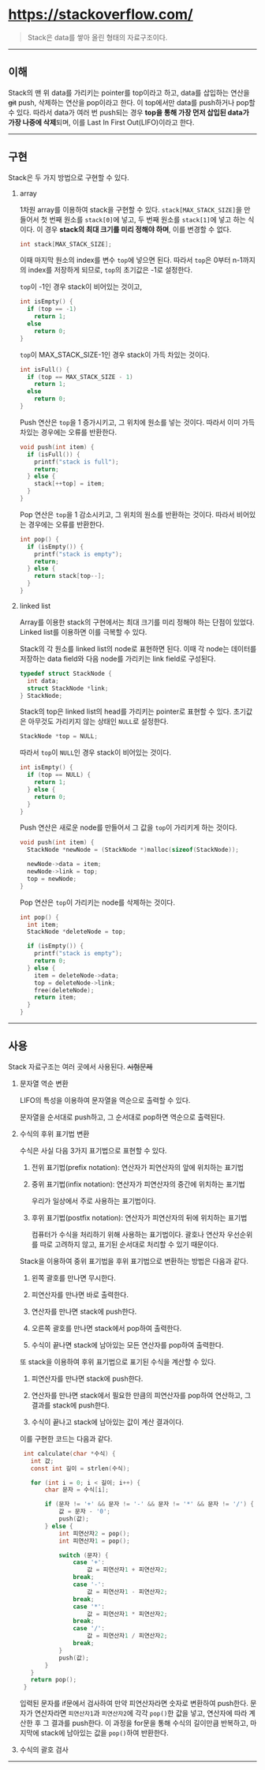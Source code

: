 # https://stackoverflow.com/

> Stack은 data를 쌓아 올린 형태의 자료구조이다.

---

## 이해

Stack의 맨 위 data를 가리키는 pointer를 top이라고 하고, data를 삽입하는 연산을 ~~git~~ push, 삭제하는 연산을 pop이라고 한다. 이 top에서만 data를 push하거나 pop할 수 있다. 따라서 data가 여러 번 push되는 경우 **top을 통해 가장 먼저 삽입된 data가 가장 나중에 삭제**되며, 이를 Last In First Out(LIFO)이라고 한다.

---

## 구현

Stack은 두 가지 방법으로 구현할 수 있다.

1.  array

    1차원 array를 이용하여 stack을 구현할 수 있다. `stack[MAX_STACK_SIZE]`을 만들어서 첫 번째 원소를 `stack[0]`에 넣고, 두 번째 원소를 `stack[1]`에 넣고 하는 식이다. 이 경우 **stack의 최대 크기를 미리 정해야 하며**, 이를 변경할 수 없다.

    ```c
    int stack[MAX_STACK_SIZE];
    ```

    이때 마지막 원소의 index를 변수 `top`에 넣으면 된다. 따라서 `top`은 0부터 n-1까지의 index를 저장하게 되므로, `top`의 초기값은 -1로 설정한다.

    `top`이 -1인 경우 stack이 비어있는 것이고,

    ```c
    int isEmpty() {
      if (top == -1)
        return 1;
      else
        return 0;
    }
    ```

    `top`이 MAX_STACK_SIZE-1인 경우 stack이 가득 차있는 것이다.

    ```c
    int isFull() {
      if (top == MAX_STACK_SIZE - 1)
        return 1;
      else
        return 0;
    }
    ```

    Push 연산은 `top`을 1 증가시키고, 그 위치에 원소를 넣는 것이다. 따라서 이미 가득 차있는 경우에는 오류를 반환한다.

    ```c
    void push(int item) {
      if (isFull()) {
        printf("stack is full");
        return;
      } else {
        stack[++top] = item;
      }
    }
    ```

    Pop 연산은 `top`을 1 감소시키고, 그 위치의 원소를 반환하는 것이다. 따라서 비어있는 경우에는 오류를 반환한다.

    ```c
    int pop() {
      if (isEmpty()) {
        printf("stack is empty");
        return;
      } else {
        return stack[top--];
      }
    }
    ```

2.  linked list

    Array를 이용한 stack의 구현에서는 최대 크기를 미리 정해야 하는 단점이 있었다. Linked list를 이용하면 이를 극복할 수 있다.

    Stack의 각 원소를 linked list의 node로 표현하면 된다. 이때 각 node는 데이터를 저장하는 data field와 다음 node를 가리키는 link field로 구성된다.

    ```c
    typedef struct StackNode {
      int data;
      struct StackNode *link;
    } StackNode;
    ```

    Stack의 top은 linked list의 head를 가리키는 pointer로 표현할 수 있다. 초기값은 아무것도 가리키지 않는 상태인 `NULL`로 설정한다.

    ```c
    StackNode *top = NULL;
    ```

    따라서 `top`이 `NULL`인 경우 stack이 비어있는 것이다.

    ```c
    int isEmpty() {
      if (top == NULL) {
        return 1;
      } else {
        return 0;
      }
    }
    ```

    Push 연산은 새로운 node를 만들어서 그 값을 `top`이 가리키게 하는 것이다.

    ```c
    void push(int item) {
      StackNode *newNode = (StackNode *)malloc(sizeof(StackNode));

      newNode->data = item;
      newNode->link = top;
      top = newNode;
    }
    ```

    Pop 연산은 `top`이 가리키는 node를 삭제하는 것이다.

    ```c
    int pop() {
      int item;
      StackNode *deleteNode = top;

      if (isEmpty()) {
        printf("stack is empty");
        return 0;
      } else {
        item = deleteNode->data;
        top = deleteNode->link;
        free(deleteNode);
        return item;
      }
    }
    ```

---

## 사용

Stack 자료구조는 여러 곳에서 사용된다. ~~시험문제~~

1. 문자열 역순 변환

   LIFO의 특성을 이용하여 문자열을 역순으로 출력할 수 있다.

   문자열을 순서대로 push하고, 그 순서대로 pop하면 역순으로 출력된다.

2. 수식의 후위 표기법 변환

   수식은 사실 다음 3가지 표기법으로 표현할 수 있다.

   1. 전위 표기법(prefix notation): 연산자가 피연산자의 앞에 위치하는 표기법

   2. 중위 표기법(infix notation): 연산자가 피연산자의 중간에 위치하는 표기법

      우리가 일상에서 주로 사용하는 표기법이다.

   3. 후위 표기법(postfix notation): 연산자가 피연산자의 뒤에 위치하는 표기법

      컴퓨터가 수식을 처리하기 위해 사용하는 표기법이다. 괄호나 연산자 우선순위를 따로 고려하지 않고, 표기된 순서대로 처리할 수 있기 때문이다.

   Stack을 이용하여 중위 표기법을 후위 표기법으로 변환하는 방법은 다음과 같다.

   1. 왼쪽 괄호를 만나면 무시한다.

   2. 피연산자를 만나면 바로 출력한다.

   3. 연산자를 만나면 stack에 push한다.

   4. 오른쪽 괄호를 만나면 stack에서 pop하여 출력한다.

   5. 수식이 끝나면 stack에 남아있는 모든 연산자를 pop하여 출력한다.

   또 stack을 이용하여 후위 표기법으로 표기된 수식을 계산할 수 있다.

   1. 피연산자를 만나면 stack에 push한다.

   2. 연산자를 만나면 stack에서 필요한 만큼의 피연산자를 pop하여 연산하고, 그 결과를 stack에 push한다.

   3. 수식이 끝나고 stack에 남아있는 값이 계산 결과이다.

   이를 구현한 코드는 다음과 같다.

   ```c
    int calculate(char *수식) {
      int 값;
      const int 길이 = strlen(수식);

      for (int i = 0; i < 길이; i++) {
          char 문자 = 수식[i];

          if (문자 != '+' && 문자 != '-' && 문자 != '*' && 문자 != '/') {
              값 = 문자 - '0';
              push(값);
          } else {
              int 피연산자2 = pop();
              int 피연산자1 = pop();

              switch (문자) {
                  case '+':
                      값 = 피연산자1 + 피연산자2;
                  break;
                  case '-':
                      값 = 피연산자1 - 피연산자2;
                  break;
                  case '*':
                      값 = 피연산자1 * 피연산자2;
                  break;
                  case '/':
                      값 = 피연산자1 / 피연산자2;
                  break;
              }
              push(값);
          }
      }
      return pop();
    }
   ```

   입력된 문자를 if문에서 검사하여 만약 피연산자라면 숫자로 변환하여 push한다. 문자가 연산자라면 `피연산자1`과 `피연산자2`에 각각 `pop()`한 값을 넣고, 연산자에 따라 계산한 후 그 결과를 push한다. 이 과정을 for문을 통해 수식의 길이만큼 반복하고, 마지막에 stack에 남아있는 값을 `pop()`하여 반환한다.

3. 수식의 괄호 검사

---
